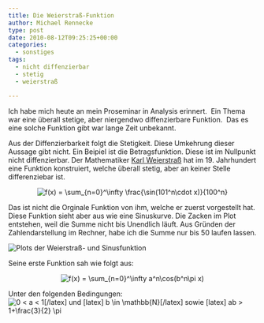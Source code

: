```yaml
---
title: Die Weierstraß-Funktion
author: Michael Rennecke
type: post
date: 2010-08-12T09:25:25+00:00
categories:
  - sonstiges
tags:
  - nicht diffenzierbar
  - stetig
  - weierstraß

---
```

Ich habe mich heute an mein Proseminar in Analysis erinnert.  Ein Thema war eine überall stetige, aber niergendwo diffenzierbare Funktion.  Das es eine solche Funktion gibt war lange Zeit unbekannt.

Aus der Diffenzierbarkeit folgt die Stetigkeit. Diese Umkehrung dieser Aussage gibt nicht. Ein Beipiel ist die Betragsfunktion. Diese ist im Nullpunkt nicht diffenzierbar. Der Mathematiker [Karl Weierstraß][1] hat im 19. Jahrhundert eine Funktion konstruiert, welche überall stetig, aber an keiner Stelle differenziebar ist.

<p style="text-align: center;">
  <img src='http://s0.wp.com/latex.php?latex=+f%28x%29+%3D+%5Csum_%7Bn%3D0%7D%5E%5Cinfty+%5Cfrac%7B%5Csin%28101%5En%5Ccdot+x%29%7D%7B100%5En%7D&#038;bg=ffffff&#038;fg=000000&#038;s=3' alt=' f(x) = \sum_{n=0}^\infty \frac{\sin(101^n\cdot x)}{100^n}' title=' f(x) = \sum_{n=0}^\infty \frac{\sin(101^n\cdot x)}{100^n}' class='latex' />
</p>

Das ist nicht die Orginale Funktion von ihm, welche er zuerst vorgestellt hat. Diese Funktion sieht aber aus wie eine Sinuskurve. Die Zacken im Plot entstehen, weil die Summe nicht bis Unendlich läuft. Aus Gründen der Zahlendarstellung im Rechner, habe ich die Summe nur bis 50 laufen lassen.

![Plots der Weierstraß- und Sinusfunktion](/img/weierstrass.png)

Seine erste Funktion sah wie folgt aus:

<p style="text-align: center;">
  <img src='http://s0.wp.com/latex.php?latex=f%28x%29+%3D+%5Csum_%7Bn%3D0%7D%5E%5Cinfty+a%5En%5Ccos%28b%5En%5Cpi+x%29+&#038;bg=ffffff&#038;fg=000000&#038;s=3' alt='f(x) = \sum_{n=0}^\infty a^n\cos(b^n\pi x) ' title='f(x) = \sum_{n=0}^\infty a^n\cos(b^n\pi x) ' class='latex' />
</p>

Unter den folgenden Bedingungen: <img src='http://s0.wp.com/latex.php?latex=0+%3C+a+%3C+1%26%2391%3B%2Flatex%26%2393%3B++und+%26%2391%3Blatex%26%2393%3B+b+%5Cin+%5Cmathbb%7BN%7D%26%2391%3B%2Flatex%26%2393%3B+sowie+%26%2391%3Blatex%26%2393%3B+ab+%3E+1%2B%5Cfrac%7B3%7D%7B2%7D+%5Cpi&#038;bg=ffffff&#038;fg=000000&#038;s=0' alt='0 < a < 1&#091;/latex&#093;  und &#091;latex&#093; b \in \mathbb{N}&#091;/latex&#093; sowie &#091;latex&#093; ab > 1+\frac{3}{2} \pi' title='0 < a < 1&#091;/latex&#093;  und &#091;latex&#093; b \in \mathbb{N}&#091;/latex&#093; sowie &#091;latex&#093; ab > 1+\frac{3}{2} \pi' class='latex' />

 [1]: http://de.wikipedia.org/wiki/Karl_Weierstra%C3%9F "Karl Weierstraß"
